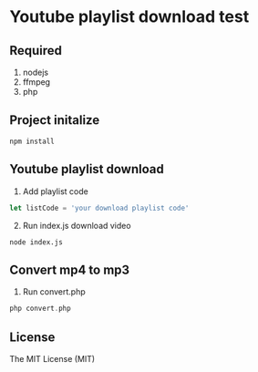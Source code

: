# Youtube playlist download test

## Required

1. nodejs
2. ffmpeg
3. php

## Project initalize

```shell script
npm install
```

## Youtube playlist download

1. Add playlist code

```javascript
let listCode = 'your download playlist code'
```

2. Run index.js download video

```shell script
node index.js
```

## Convert mp4 to mp3

1. Run convert.php

```php
php convert.php
```

## License

The MIT License (MIT)